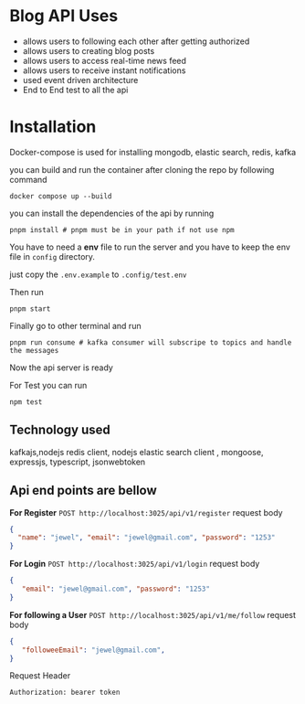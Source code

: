 # Blog API Uses

- allows users to following each other after getting authorized
- allows users to creating blog posts
- allows users to access real-time news feed
- allows users to receive instant notifications
- used event driven architecture
- End to End test to all the api

# Installation

Docker-compose is used for installing mongodb, elastic search, redis, kafka

you can build and run the container after cloning the repo by following command

```shell
docker compose up --build
```

you can install the dependencies of the api by running

```shell
pnpm install # pnpm must be in your path if not use npm 

```

You have to need a **env** file to run the server and you have to keep the env file in `config` directory.

just copy the `.env.example` to `.config/test.env`

Then run

```shell
pnpm start
```

Finally go to other terminal and run

```shell
pnpm run consume # kafka consumer will subscripe to topics and handle the messages
```

Now the api server is ready

For Test you can run

```shell
npm test
```

## Technology used

kafkajs,nodejs redis client, nodejs elastic search client , mongoose, expressjs, typescript, jsonwebtoken

## Api end points are bellow

**For Register**
`POST http://localhost:3025/api/v1/register`
request body

```json
{
  "name": "jewel", "email": "jewel@gmail.com", "password": "1253"
}
```

**For Login**
`POST http://localhost:3025/api/v1/login`
request body

```json
{
   "email": "jewel@gmail.com", "password": "1253"
}
```

**For following a User**
`POST http://localhost:3025/api/v1/me/follow`
request body

```json
{
   "followeeEmail": "jewel@gmail.com", 
}
```

Request Header

```shell
Authorization: bearer token
```
